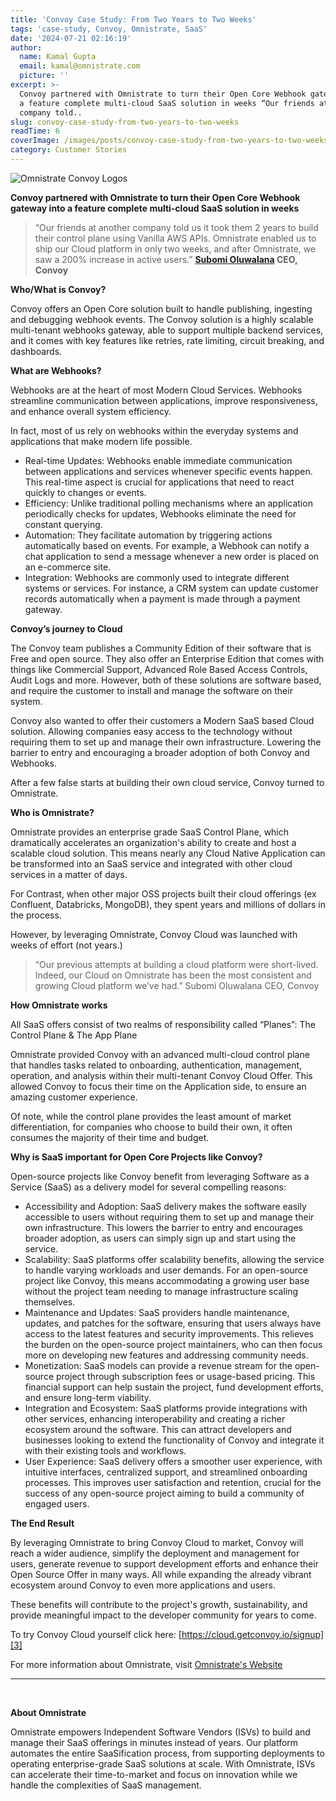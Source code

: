 ```yaml
---
title: 'Convoy Case Study: From Two Years to Two Weeks'
tags: 'case-study, Convoy, Omnistrate, SaaS'
date: '2024-07-21 02:16:19'
author:
  name: Kamal Gupta
  email: kamal@omnistrate.com
  picture: ''
excerpt: >-
  Convoy partnered with Omnistrate to turn their Open Core Webhook gateway into
  a feature complete multi-cloud SaaS solution in weeks “Our friends at another
  company told..
slug: convoy-case-study-from-two-years-to-two-weeks
readTime: 6
coverImage: /images/posts/convoy-case-study-from-two-years-to-two-weeks-1.png
category: Customer Stories
---
```


![Omnistrate Convoy Logos][1]

**Convoy partnered with Omnistrate to turn their Open Core Webhook gateway into a feature complete multi-cloud SaaS solution in weeks**

> “Our friends at another company told us it took them 2 years to build
> their control plane using Vanilla AWS APIs. Omnistrate enabled us to
> ship our Cloud platform in only two weeks, and after Omnistrate, we
> saw a 200% increase in active users.”
> **[Subomi Oluwalana][2]  CEO, Convoy**

**Who/What is Convoy?**

Convoy offers an Open Core solution built to handle publishing, ingesting and debugging webhook events.  The Convoy solution is a highly scalable multi-tenant webhooks gateway, able to support multiple backend services, and it comes with key features like retries, rate limiting, circuit breaking, and dashboards.

**What are Webhooks?**

Webhooks are at the heart of most Modern Cloud Services.  Webhooks streamline communication between applications, improve responsiveness, and enhance overall system efficiency.  

In fact, most of us rely on webhooks within the everyday systems and applications that make modern life possible.

- Real-time Updates: Webhooks enable immediate communication between applications and services whenever specific events happen. This real-time aspect is crucial for applications that need to react quickly to changes or events.
- Efficiency: Unlike traditional polling mechanisms where an application periodically checks for updates, Webhooks eliminate the need for constant querying.
- Automation: They facilitate automation by triggering actions automatically based on events. For example, a Webhook can notify a chat application to send a message whenever a new order is placed on an e-commerce site.
- Integration: Webhooks are commonly used to integrate different systems or services. For instance, a CRM system can update customer records automatically when a payment is made through a payment gateway.

**Convoy’s journey to Cloud**

The Convoy team publishes a Community Edition of their software that is Free and open source.  They also offer an Enterprise Edition that comes with things like Commercial Support, Advanced Role Based Access Controls, Audit Logs and more.  However, both of these solutions are software based, and require the customer to install and manage the software on their system.

Convoy also wanted to offer their customers a Modern SaaS based Cloud solution.  Allowing companies easy access to the technology without requiring them to set up and manage their own infrastructure. Lowering the barrier to entry and encouraging a broader adoption of both Convoy and Webhooks.

After a few false starts at building their own cloud service, Convoy turned to Omnistrate.

**Who is Omnistrate?**

Omnistrate provides an enterprise grade SaaS Control Plane, which dramatically accelerates an organization's ability to create and host a scalable cloud solution.  This means nearly any Cloud Native Application can be transformed into an SaaS service and integrated with other cloud services in a matter of days.

For Contrast, when other major OSS projects built their cloud offerings (ex Confluent, Databricks, MongoDB), they spent years and millions of dollars in the process.

However, by leveraging Omnistrate, Convoy Cloud was launched with weeks of effort (not years.)

> “Our previous attempts at building a cloud platform were short-lived.
> Indeed, our Cloud on Omnistrate has been the most consistent and
> growing Cloud platform we’ve had.” Subomi Oluwalana  CEO, Convoy

**How Omnistrate works**
	
All SaaS offers consist of two realms of responsibility called “Planes”:  The Control Plane & The App Plane

Omnistrate provided Convoy with an advanced multi-cloud control plane that handles tasks related to onboarding, authentication, management, operation, and analysis within their multi-tenant Convoy Cloud Offer. This allowed Convoy to focus their time on the Application side, to ensure an amazing customer experience. 

Of note, while the control plane provides the least amount of market differentiation, for companies who choose to build their own, it often consumes the majority of their time and budget.

**Why is SaaS important for Open Core Projects like Convoy?**

Open-source projects like Convoy benefit from leveraging Software as a Service (SaaS) as a delivery model for several compelling reasons:

- Accessibility and Adoption: SaaS delivery makes the software easily accessible to users without requiring them to set up and manage their own infrastructure. This lowers the barrier to entry and encourages broader adoption, as users can simply sign up and start using the service.
- Scalability: SaaS platforms offer scalability benefits, allowing the service to handle varying workloads and user demands. For an open-source project like Convoy, this means accommodating a growing user base without the project team needing to manage infrastructure scaling themselves.
- Maintenance and Updates: SaaS providers handle maintenance, updates, and patches for the software, ensuring that users always have access to the latest features and security improvements. This relieves the burden on the open-source project maintainers, who can then focus more on developing new features and addressing community needs.
- Monetization: SaaS models can provide a revenue stream for the open-source project through subscription fees or usage-based pricing. This financial support can help sustain the project, fund development efforts, and ensure long-term viability.
- Integration and Ecosystem: SaaS platforms provide integrations with other services, enhancing interoperability and creating a richer ecosystem around the software. This can attract developers and businesses looking to extend the functionality of Convoy and integrate it with their existing tools and workflows.
- User Experience: SaaS delivery offers a smoother user experience, with intuitive interfaces, centralized support, and streamlined onboarding processes. This improves user satisfaction and retention, crucial for the success of any open-source project aiming to build a community of engaged users.

**The End Result**

By leveraging Omnistrate to bring Convoy Cloud to market, Convoy will reach a wider audience, simplify the deployment and management for users, generate revenue to support development efforts and enhance their Open Source Offer in many ways.  All while expanding the already vibrant ecosystem around Convoy to even more applications and users.

These benefits will contribute to the project's growth, sustainability, and provide meaningful impact to the developer community for years to come.

To try Convoy Cloud yourself click here: [https://cloud.getconvoy.io/signup][3]

For more information about Omnistrate, visit [Omnistrate's Website][4]

   --------------------------------------------------------------------------------------------------------------------
<br>


**About Omnistrate**

Omnistrate empowers Independent Software Vendors (ISVs) to build and manage their SaaS offerings in minutes instead of years. Our platform automates the entire SaaSification process, from supporting deployments to operating enterprise-grade SaaS solutions at scale. With Omnistrate, ISVs can accelerate their time-to-market and focus on innovation while we handle the complexities of SaaS management.

  [1]: /images/posts/convoy-case-study-from-two-years-to-two-weeks-1.png
  [2]: https://www.linkedin.com/in/subomi-oluwalana-one/
  [3]: https://cloud.getconvoy.io/signup
  [4]: https://omnistrate.com
